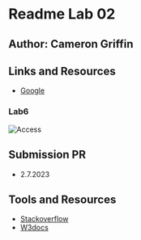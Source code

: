 # Readme Lab 02

## Author: Cameron Griffin

## Links and Resources

- [Google](https://www.google.com/)

### Lab6

![Access](img/lab2access.png)

## Submission PR

- 2.7.2023

## Tools and Resources

- [Stackoverflow](https://stackoverflow.com/)
- [W3docs](https://www.w3docs.com/)
